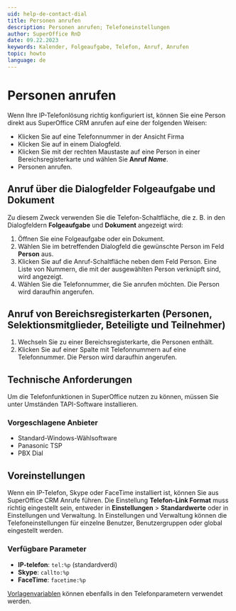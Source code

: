 ```yaml
---
uid: help-de-contact-dial
title: Personen anrufen
description: Personen anrufen; Telefoneinstellungen
author: SuperOffice RnD
date: 09.22.2023
keywords: Kalender, Folgeaufgabe, Telefon, Anruf, Anrufen
topic: howto
language: de
---
```


# Personen anrufen

Wenn Ihre IP-Telefonlösung richtig konfiguriert ist, können Sie eine Person direkt aus SuperOffice CRM anrufen auf eine der folgenden Weisen:

* Klicken Sie auf eine Telefonnummer in der Ansicht Firma
* Klicken Sie auf <i class="ph ph-phone" aria-label="Phone icon"></i> in einem Dialogfeld.
* Klicken Sie mit der rechten Maustaste auf eine Person in einer Bereichsregisterkarte und wählen Sie **Anruf *Name***.
* Personen anrufen.

## Anruf über die Dialogfelder Folgeaufgabe und Dokument

Zu diesem Zweck verwenden Sie die Telefon-Schaltfläche, die z. B. in den Dialogfeldern **Folgeaufgabe** und **Dokument** angezeigt wird:

1. Öffnen Sie eine Folgeaufgabe oder ein Dokument.
2. Wählen Sie im betreffenden Dialogfeld die gewünschte Person im Feld **Person** aus.
3. Klicken Sie auf die Anruf-Schaltfläche neben dem Feld Person. Eine Liste von Nummern, die mit der ausgewählten Person verknüpft sind, wird angezeigt.
4. Wählen Sie die Telefonnummer, die Sie anrufen möchten. Die Person wird daraufhin angerufen.

<!-- markdownlint-disable-next-line MD013 -->
## Anruf von Bereichsregisterkarten (Personen, Selektionsmitglieder, Beteiligte und Teilnehmer)

1. Wechseln Sie zu einer Bereichsregisterkarte, die Personen enthält.
2. Klicken Sie auf einer Spalte mit Telefonnummern auf eine Telefonnummer. Die Person wird daraufhin angerufen.

## Technische Anforderungen

Um die Telefonfunktionen in SuperOffice nutzen zu können, müssen Sie unter Umständen TAPI-Software installieren.

### Vorgeschlagene Anbieter

* Standard-Windows-Wählsoftware
* Panasonic TSP
* PBX Dial

## Voreinstellungen

Wenn ein IP-Telefon, Skype oder FaceTime installiert ist, können Sie aus SuperOffice CRM Anrufe führen. Die Einstellung **Telefon-Link Format** muss richtig eingestellt sein, entweder in **Einstellungen** > **Standardwerte** oder in Einstellungen und Verwaltung. In Einstellungen und Verwaltung können die Telefoneinstellungen für einzelne Benutzer, Benutzergruppen oder global eingestellt werden.

### Verfügbare Parameter

* **IP-telefon**: `tel:%p` (standardverdi)
* **Skype**: `callto:%p`
* **FaceTime**: `facetime:%p`

[Vorlagenvariablen][2] können ebenfalls in den Telefonparametern verwendet werden.

<!-- Referenced links -->
[2]: ../../document/templates/learn/template-variables.md
